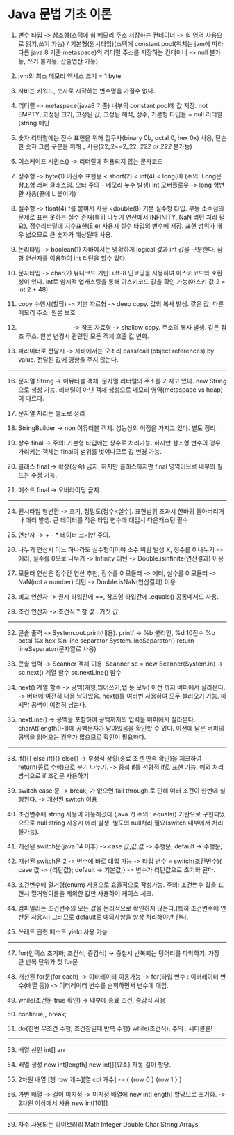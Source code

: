 # Java 문법 기초 이론



1. 변수 타입 -> 참조형(스택에 힙 메모리 주소 저장하는 컨테이너 -> 힙 영역 사용으로 읽기,쓰기 가능) / 기본형(원시타입)(스택에 constant pool(위치는 jvm에 따라 다름 java 8 기준 metaspace)의 리터럴 주소를 저장하는 컨테이너 -> null 불가능, 쓰기 불가능, 산술연산 가능)

3. jvm의 최소 메모리 엑세스 크기 = 1 byte
4. 자바는 키워드, 숫자로 시작하는 변수명을 가질수 없다. 
5. 리터럴 -> metaspace(java8 기준) 내부의 constant pool에 값 저장. not EMPTY, 고정된 크기, 고정된 값, 고정된 해석, 상수, 기본형 타입들 + null 리터럴(string 에만
6. 숫자 리터럴에는 진수 표현을 위해 접두사(binary 0b, octal 0, hex 0x) 사용, 단순한 숫자 그룹 구분을 위해 _ 사용(22_2==2_22, _222 or 222_ 불가능)
7. 이스케이프 시퀀스(\) -> 리터럴에 허용되지 않는 문자코드
8. 정수형 -> byte(1) 이진수 표현용 < short(2) < int(4) < long(8) (주의: Long은 참조형 래퍼 클래스임. 오타 주의 - 메모리 누수 발생) int 오버플로우 -> long 형변환 사용(끝에 L 붙이기)
9. 실수형 -> float(4) f를 붙여서 사용 <double(8) 기본 실수형 타입. 부동 소수점의 문제로 표현 못하는 실수 존재(특히 나누기 연산에서 INFINITY, NaN 리턴 처리 필요), 정수리터럴에 지수표현(E e) 사용시 실수 타입의 변수에 저장. 표현 범위가 매우 넓으므로 큰 숫자가 예상될때 사용.
10. 논리타입 -> boolean(1) 자바에서는 명확하게 logical 값과 int 값을  구분한다. 삼항 연산자를 이용하여 int 리턴을 할수 있다.
11. 문자타입 -> char(2) 유니코드 기반. utf-8 인코딩을 사용하여 아스키코드와 호환성이 있다. int로 암시적 업캐스팅을 통해 아스키코드 값을 확인 가능(아스키 값 2 = int 2 + 48). 
12. copy 수행시(할당) -> 기본 자료형 -> deep copy. 값의 복사 발생. 같은 값, 다른 메모리 주소. 원본 보호
13.          -> 참조 자료형 -> shallow copy. 주소의 복사 발생. 같은 참조 주소. 원본 변경시 관련된 모든 객체 호출 값 변화.
14. 파라미터로 전달시 -> 자바에서는 모조리 pass/call (object references) by value. 전달된 값에 영향을 주지 않는다.
-------------------------------------------------------------------------------------               
16. 문자열 String -> 이뮤터블 객체. 문자열 리터럴의 주소를 가지고 있다. new String으로 생성 가능. 리터럴이 아닌 객체 생성으로 메모리 영역(metaspace vs heap)이 다르다.

18. 문자열 처리는 별도로 정리
19. StringBuilder -> non 이뮤터블 객체. 성능상의 이점을 가지고 있다. 별도 정리
20. 상수 final -> 주의: 기본형 타입에는 상수로 처리가능. 하지만 참조형 변수의 경우 가리키는 객체는 final의 범위를 벗어나므로 값 변경 가능.
21. 클래스 final -> 확장(상속) 금지. 하지만 클래스까지만 final 영역이므로 내부의 필드는 수정 가능.
22. 메소드 final -> 오버라이딩 금지.
-----------------------------------------------------------------------------------------
24. 원시타입 형변환 -> 크기, 정밀도(정수<실수). 표현범위 초과시 한바퀴 돌아버리거나 에러 발생. 큰 데이터를 작은 타입 변수에 대입시 다운캐스팅 필수

26. 연산자 -> + - * 데이터 크기만 주의. 
27. 나누기 연산시 어느 하나라도 실수형이어야 소수 버림 발생 X, 정수를 0 나누기 -> 에러, 실수를 0으로 나누기 -> Infinity 리턴 -> Double.isinfinite(연산결과) 이용
28. 모듈러 연산은 정수간 연산 추천, 정수를 0 모듈러 -> 에러, 실수를 0 모듈러 -> NaN(not a number) 리턴 -> Double.isNaN(연산결과) 이용
29. 비교 연산자 -> 원시 타입간에 ==, 참조형 타입간에 .equals() 공통메서드 사용.
30. 조건 연산자 -> 조건식 ? 참 값 : 거짓 값
------------------------------------------------------------------------------------------
32. 콘솔 출력 -> System.out.print(내용). printf -> %b 불리언, %d 10진수 %o octal %x hex %n line separator System.lineSeparator() return lineSeparator(문자열로 사용)

34. 콘솔 입력 -> Scanner 객체 이용. Scanner sc = new Scanner(System.in) -> sc.next() 계열 함수 sc.nextLine() 함수
35. next() 계열 함수 -> 공백(개행,띄어쓰기,탭 등 모두) 이전 까지 버퍼에서 잘라온다. -> 버퍼에 여전히 내용 남아있음. next()를 여러번 사용하여 모두 불러오기 가능. 마지막 공백이 여전히 남는다.
36. nextLine() -> 공백을 포함하여 공백까지의 입력을 버퍼에서 잘라온다. charAt(length()-1)에 공백문자가 남아있음을 확인할 수 있다. 이전에 남은 버퍼의 공백을 읽어오는 경우가 많으므로 확인이 필요하다.
---------------------------------------------------------------------------------------
38. if(){} else if(){} else{} -> 부정적 상황(종료 조건 만족 확인)을 체크하여 return(종료 수행)으로 분기 나누기. -> 중첩 if를 선형적 if로 표현 가능. 예외 처리 방식으로 if 조건문 사용하기

40. switch case 문 -> break; 가 없으면 fall through 로 인해 여러 조건이 한번에 실행된다. -> 개선된 switch 이용
41. 조건변수에 string 사용이 가능해졌다.(java 7) 주의 : equals() 기반으로 구현되었으므로 null string 사용시 에러 발생. 별도의 null처리 필요(switch 내부에서 처리 불가능).
42. 개선된 switch문(java 14 이후) -> case 값,값,값 -> 수행문; default -> 수행문;
43. 개선된 switch문 2 -> 변수에 바로 대입 가능 -> 타입 변수 = switch(조건변수){ case 값 -> {리턴값}; default -> 기본값;} -> 변수가 리턴값으로 초기화 된다.
44. 조건변수에 열거형(enum) 사용으로 효율적으로 작성가능. 주의: 조건변수 값을 표현시 열거형이름을 제외한 값만 사용하여 케이스 체크.
45. 컴파일러는 조건변수의 모든 값을 논리적으로 확인하지 않는다.(특히 조건변수에 연산문 사용시) 그러므로 default로 예외사항을 항상 처리해야만 한다.
46. 쓰레드 관련 메소드 yield 사용 가능
--------------------------------------------------------------------------------------------------
47. for(인덱스 초기화; 조건식; 증감식) -> 중첩시 반복되는 덩어리를 파악하기. 가장 큰 반복 단위가 첫 for문

49. 개선된 for문(for each) -> 이터레이터 이용가능  -> for(타입 변수 : 이터레이터 변수(배열 등)) -> 이터레이터 변수를 순회하면서 변수에 대입.
50. while(조건문 true 확인) -> 내부에 종료 조건, 증감식 사용
51. continue;, break;
52. do{한번 무조건 수행, 조건참일때 반복 수행} while(조건식); 주의 : 세미콜론!
-------------------------------------------------------------------------------------------------------
53. 배열 선언 int[] arr

55. 배열 생성 new int[length] new int[]{요소} 자동 길이 할당.
56. 2차원 배열 [행 row 개수][열 col 개수] -> { {row 0    } {row 1      }  }
57. 가변 배열 -> 길이 미지정 -> 미지정 배열에 new int[length] 할당으로 초기화. -> 2차원 이상에서 사용 new int[10][]
------------------------------------------------------------------------------------------------
59. 자주 사용되는 라이브러리 Math Integer Double Char String Arrays
